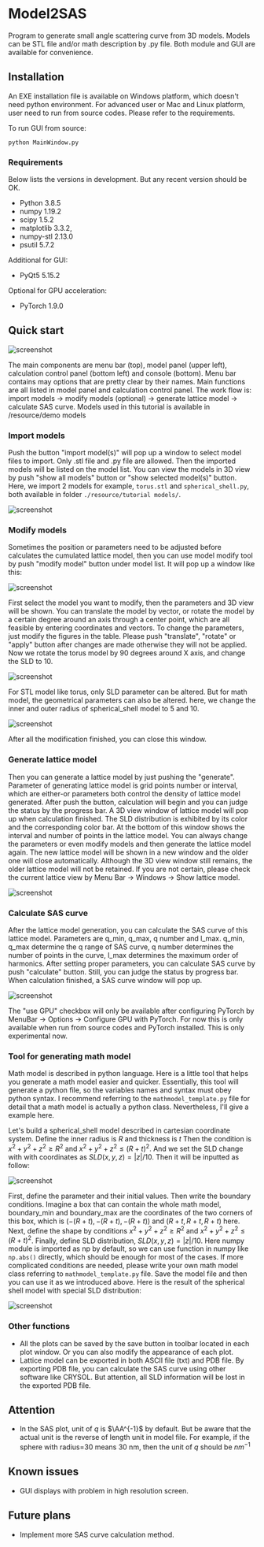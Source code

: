 # Model2SAS

Program to generate small angle scattering curve from 3D models. Models can be STL file and/or math description by .py file. Both module and GUI are available for convenience.

## Installation

An EXE installation file is available on Windows platform, which doesn't need python environment. For advanced user or Mac and Linux platform, user need to run from source codes. Please refer to the requirements. 

To run GUI from source:

```shell
python MainWindow.py
```

### Requirements

Below lists the versions in development. But any recent version should be OK.

- Python 3.8.5
- numpy 1.19.2
- scipy 1.5.2
- matplotlib 3.3.2,
- numpy-stl 2.13.0
- psutil 5.7.2

Additional for GUI:

- PyQt5 5.15.2

Optional for GPU acceleration:

- PyTorch 1.9.0

## Quick start

![screenshot](resources/images/Screenshot1.png)

The main components are menu bar (top), model panel (upper left), calculation control panel (bottom left) and console (bottom). Menu bar contains may options that are pretty clear by their names. Main functions are all listed in model panel and calculation control panel. The work flow is: import models -> modify models (optional) -> generate lattice model -> calculate SAS curve. Models used in this tutorial is available in  /resource/demo models

### Import models

Push the button "import model(s)" will pop up a window to select model files to import. Only .stl file and .py  file are allowed. Then the imported models will be listed on the model list. You can view the models in 3D view by push "show all models" button or "show selected model(s)" button. Here, we import 2 models for example,  `torus.stl` and `spherical_shell.py`, both available in folder `./resource/tutorial models/`.

![screenshot](resources/images/Screenshot2.png)

### Modify models

Sometimes the position or parameters need to be adjusted before calculates the cumulated lattice model, then you can use model modify tool by push "modify model" button under model list. It will pop up a window like this:

![screenshot](resources/images/Screenshot3.png)

First select the model you want to modify, then the parameters and 3D view will be shown. You can translate the model by vector, or rotate the model by a certain degree around an axis through a center point, which are all feasible by entering coordinates and vectors. To change the parameters, just modify the figures in the table. Please push "translate", "rotate" or "apply" button after changes are made otherwise they will not be applied. Now we rotate the torus model by 90 degrees around X axis, and change the SLD to 10.

![screenshot](resources/images/Screenshot4.png)

For STL model like torus, only SLD parameter can be altered. But for math model, the geometrical parameters can also be altered. here, we change the inner and outer radius of spherical_shell model to 5 and 10.

![screenshot](resources/images/Screenshot5.png)

After all the modification finished, you can close this window.

### Generate lattice model

Then you can generate a lattice model by just pushing the "generate". Parameter of generating lattice model is grid points number or interval, which are either-or parameters both control the density of lattice model generated. After push the button, calculation will begin and you can judge the status by the progress bar. A 3D view window of lattice model will pop up when calculation finished. The SLD distribution is exhibited by its color and the corresponding color bar. At the bottom of this window shows the interval and number of points in the lattice model. You can always change the parameters or even modify models and then generate the lattice model again. The new lattice model will be shown in a new window and the older one will close automatically. Although the 3D view window still remains, the older lattice model will not be retained. If you are not certain, please check the current lattice view by Menu Bar -> Windows -> Show lattice model.

![screenshot](resources/images/Screenshot6.png)

### Calculate SAS curve

After the lattice model generation, you can calculate the SAS curve of this lattice model. Parameters are q_min, q_max, q number and l_max. q_min, q_max determine the q range of SAS curve, q number determines the number of points in the curve, l_max determines the maximum order of harmonics. After setting proper parameters, you can calculate SAS curve by push "calculate" button. Still, you can judge the status by progress bar. When calculation finished, a SAS curve window will pop up.

![screenshot](resources/images/Screenshot7.png)

The "use GPU" checkbox will only be available after configuring PyTorch by MenuBar -> Options -> Configure GPU with PyTorch. For now this is only available when run from source codes and PyTorch installed. This is only experimental now.

### Tool for generating math model

Math model is described in python language. Here is a little tool that helps you generate a math model easier and quicker.  Essentially, this tool will generate a python file, so the variables names and syntax must obey python syntax. I recommend referring to the `mathmodel_template.py` file for detail that a math model is actually a python class. Nevertheless, I'll give a example here. 

Let's build a spherical_shell model described in cartesian coordinate system. Define the inner radius is $R$ and thickness is $t$ Then the condition is $x^2+y^2+z^2 \geq R^2$ and $x^2+y^2+z^2 \leq (R+t)^2$. And we set the SLD change with with coordinates as $SLD(x,y,z)=|z|/10$. Then it will be inputted as follow:

![screenshot](resources/images/Screenshot8.png)

First, define the parameter and their initial values. Then write the boundary conditions. Imagine a box that can contain the whole math model, boundary_min and boundary_max are the coordinates of the two corners of this box, which is $(-(R+t), -(R+t), -(R+t))$ and $(R+t, R+t, R+t)$ here. Next, define the shape by conditions $x^2+y^2+z^2 \geq R^2$ and $x^2+y^2+z^2 \leq (R+t)^2$. Finally, define SLD distribution, $SLD(x,y,z)=|z|/10$. Here numpy module is imported as np by default, so we can use function in numpy  like `np.abs()` directly, which should be enough for most of the cases. If more complicated conditions are needed, please write your own math model class referring to `mathmodel_template.py` file. Save the model file and then you can use it as we introduced above. Here is the result of the spherical shell model with special SLD distribution:

![screenshot](resources/images/Screenshot9.png)

### Other functions

- All the plots can be saved by the save button in toolbar located in each plot window. Or you can also modify the appearance of each plot. 
- Lattice model can be exported in both ASCII file (txt) and PDB file. By exporting PDB file, you can calculate the SAS curve using other software like CRYSOL. But attention, all SLD information will be lost in the exported PDB file.

## Attention

- In the SAS plot, unit of $q$ is $\AA^{-1}$ by default. But be aware that the actual unit is the reverse of length unit in model file. For example, if the sphere with radius=30 means 30 nm, then the unit of $q$ should be $nm^{-1}$

## Known issues

- GUI displays with problem in high resolution screen.

## Future plans

- Implement more SAS curve calculation method.
